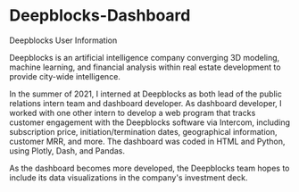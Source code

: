 # Deepblocks-Dashboard
Deepblocks User Information 

Deepblocks is an artificial intelligence company converging 3D modeling, machine learning, and financial analysis within real estate development to provide city-wide intelligence.

In the summer of 2021, I interned at Deepblocks as both lead of the public relations intern team and dashboard developer. 
As dashboard developer, I worked with one other intern to develop a web program that tracks customer engagement with the Deepblocks software via Intercom, including subscription price, initiation/termination dates, geographical information, customer MRR, and more. The dashboard was coded in HTML and Python, using Plotly, Dash, and Pandas.

As the dashboard becomes more developed, the Deepblocks team hopes to include its data visualizations in the company's investment deck.
